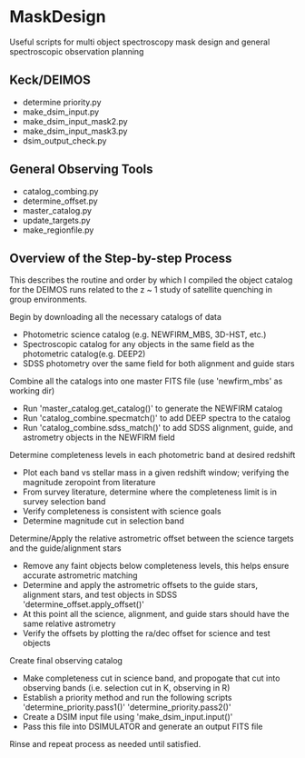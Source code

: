 # MaskDesign
Useful scripts for multi object spectroscopy mask design and general
spectroscopic observation planning

## Keck/DEIMOS
- determine priority.py
- make_dsim_input.py
- make_dsim_input_mask2.py
- make_dsim_input_mask3.py
- dsim_output_check.py

## General Observing Tools
- catalog_combing.py
- determine_offset.py
- master_catalog.py
- update_targets.py
- make_regionfile.py

## Overview of the Step-by-step Process
This describes the routine and order by which I compiled the object
catalog for the DEIMOS runs related to the z ~ 1 study of satellite
quenching in group environments. 

Begin by downloading all the necessary catalogs of data
- Photometric science catalog (e.g. NEWFIRM_MBS, 3D-HST, etc.)
- Spectroscopic catalog for any objects in the same field as the photometric catalog(e.g. DEEP2)
- SDSS photometry over the same field for both alignment and guide stars

Combine all the catalogs into one master FITS file (use 'newfirm_mbs' as working dir)
- Run 'master_catalog.get_catalog()' to generate the NEWFIRM catalog
- Run 'catalog_combine.specmatch()' to add DEEP spectra to the catalog
- Run 'catalog_combine.sdss_match()' to add SDSS alignment, guide, and
  astrometry objects in the NEWFIRM field

Determine completeness levels in each photometric band at desired redshift
- Plot each band vs stellar mass in a given redshift window; verifying the magnitude zeropoint from literature
- From survey literature, determine where the completeness limit is in survey selection band
- Verify completeness is consistent with science goals
- Determine magnitude cut in selection band

Determine/Apply the relative astrometric offset between the science targets and the guide/alignment stars
- Remove any faint objects below completeness levels, this helps ensure accurate astrometric matching
- Determine and apply the astrometric offsets to the guide stars,
    alignment stars, and test objects in SDSS 'determine_offset.apply_offset()'
- At this point all the science, alignment, and guide stars should have the same relative astrometry
- Verify the offsets by plotting the ra/dec offset for science and test objects

Create final observing catalog
- Make completeness cut in science band, and propogate that cut into observing bands (i.e. selection cut in K, observing in R)
- Establish a priority method and run the following scripts
        'determine_priority.pass1()'
    	'determine_priority.pass2()'
- Create a DSIM input file using 'make_dsim_input.input()'
- Pass this file into DSIMULATOR and generate an output FITS file

Rinse and repeat process as needed until satisfied.

